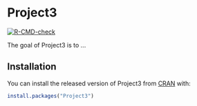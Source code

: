 # Project3

<!-- badges: start -->
[![R-CMD-check](https://github.com/YZhien/Project3/workflows/R-CMD-check/badge.svg)](https://github.com/YZhien/Project3/actions)
<!-- badges: end -->

The goal of Project3 is to ...

## Installation

You can install the released version of Project3 from [CRAN](https://CRAN.R-project.org) with:

``` r
install.packages("Project3")
```

